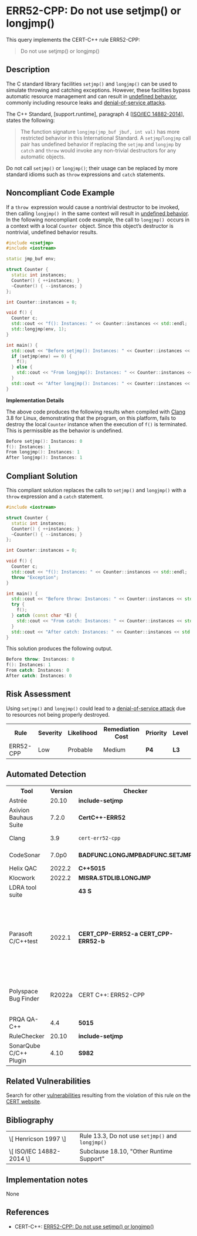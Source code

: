 # ERR52-CPP: Do not use setjmp() or longjmp()

This query implements the CERT-C++ rule ERR52-CPP:

> Do not use setjmp() or longjmp()


## Description

The C standard library facilities `setjmp()` and `longjmp()` can be used to simulate throwing and catching exceptions. However, these facilities bypass automatic resource management and can result in [undefined behavior](https://wiki.sei.cmu.edu/confluence/display/cplusplus/BB.+Definitions#BB.Definitions-undefinedbehavior), commonly including resource leaks and [denial-of-service attacks](https://wiki.sei.cmu.edu/confluence/display/cplusplus/BB.+Definitions#BB.Definitions-denial-of-service).

The C++ Standard, \[support.runtime\], paragraph 4 \[[ISO/IEC 14882-2014](https://wiki.sei.cmu.edu/confluence/display/cplusplus/AA.+Bibliography#AA.Bibliography-ISO%2FIEC14882-2014)\], states the following:

> The function signature `longjmp(jmp_buf jbuf, int val)` has more restricted behavior in this International Standard. A `setjmp`/`longjmp` call pair has undefined behavior if replacing the `setjmp` and `longjmp` by `catch` and `throw` would invoke any non-trivial destructors for any automatic objects.


Do not call `setjmp()` or `longjmp()`; their usage can be replaced by more standard idioms such as `throw` expressions and `catch` statements.

## Noncompliant Code Example

If a `throw `expression would cause a nontrivial destructor to be invoked, then calling `longjmp() `in the same context will result in [undefined behavior](https://wiki.sei.cmu.edu/confluence/display/cplusplus/BB.+Definitions#BB.Definitions-undefinedbehavior). In the following noncompliant code example, the call to `longjmp() `occurs in a context with a local `Counter `object. Since this object’s destructor is nontrivial, undefined behavior results.

```cpp
#include <csetjmp>
#include <iostream>

static jmp_buf env;

struct Counter {
  static int instances;
  Counter() { ++instances; }
  ~Counter() { --instances; }
};

int Counter::instances = 0;

void f() {
  Counter c;
  std::cout << "f(): Instances: " << Counter::instances << std::endl;
  std::longjmp(env, 1);
}

int main() {
  std::cout << "Before setjmp(): Instances: " << Counter::instances << std::endl;
  if (setjmp(env) == 0) {
    f();
  } else {
    std::cout << "From longjmp(): Instances: " << Counter::instances << std::endl;
  }
  std::cout << "After longjmp(): Instances: " << Counter::instances << std::endl;
}

```
**Implementation Details**

The above code produces the following results when compiled with [Clang ](https://wiki.sei.cmu.edu/confluence/display/cplusplus/BB.+Definitions#BB.Definitions-clang)3.8 for Linux, demonstrating that the program, on this platform, fails to destroy the local `Counter` instance when the execution of `f()` is terminated. This is permissible as the behavior is undefined.

```cpp
Before setjmp(): Instances: 0
f(): Instances: 1
From longjmp(): Instances: 1
After longjmp(): Instances: 1
```

## Compliant Solution

This compliant solution replaces the calls to `setjmp()` and `longjmp()` with a `throw` expression and a `catch` statement.

```cpp
#include <iostream>

struct Counter {
  static int instances;
  Counter() { ++instances; }
  ~Counter() { --instances; }
};

int Counter::instances = 0;

void f() {
  Counter c;
  std::cout << "f(): Instances: " << Counter::instances << std::endl;
  throw "Exception";
}

int main() {
  std::cout << "Before throw: Instances: " << Counter::instances << std::endl;
  try {
    f();
  } catch (const char *E) {
    std::cout << "From catch: Instances: " << Counter::instances << std::endl;
  }
  std::cout << "After catch: Instances: " << Counter::instances << std::endl;
}

```
This solution produces the following output.

```cpp
Before throw: Instances: 0
f(): Instances: 1
From catch: Instances: 0
After catch: Instances: 0

```

## Risk Assessment

Using `setjmp()` and `longjmp()` could lead to a [denial-of-service attack](https://wiki.sei.cmu.edu/confluence/display/cplusplus/BB.+Definitions) due to resources not being properly destroyed.

<table> <tbody> <tr> <th> Rule </th> <th> Severity </th> <th> Likelihood </th> <th> Remediation Cost </th> <th> Priority </th> <th> Level </th> </tr> <tr> <td> ERR52-CPP </td> <td> Low </td> <td> Probable </td> <td> Medium </td> <td> <strong>P4</strong> </td> <td> <strong>L3</strong> </td> </tr> </tbody> </table>


## Automated Detection

<table> <tbody> <tr> <th> Tool </th> <th> Version </th> <th> Checker </th> <th> Description </th> </tr> <tr> <td> <a> Astrée </a> </td> <td> 20.10 </td> <td> <strong>include-setjmp</strong> </td> <td> Fully checked </td> </tr> <tr> <td> <a> Axivion Bauhaus Suite </a> </td> <td> 7.2.0 </td> <td> <strong>CertC++-ERR52</strong> </td> <td> </td> </tr> <tr> <td> <a> Clang </a> </td> <td> 3.9 </td> <td> <code>cert-err52-cpp</code> </td> <td> Checked by <code>clang-tidy</code> . </td> </tr> <tr> <td> <a> CodeSonar </a> </td> <td> 7.0p0 </td> <td> <strong>BADFUNC.LONGJMPBADFUNC.SETJMP</strong> </td> <td> Use of longjmp Use of setjmp </td> </tr> <tr> <td> <a> Helix QAC </a> </td> <td> 2022.2 </td> <td> <strong>C++5015</strong> </td> <td> </td> </tr> <tr> <td> <a> Klocwork </a> </td> <td> 2022.2 </td> <td> <strong>MISRA.STDLIB.LONGJMP</strong> </td> <td> </td> </tr> <tr> <td> <a> LDRA tool suite </a> </td> <td> </td> <td> <strong>43 S</strong> </td> <td> Fully implemented </td> </tr> <tr> <td> <a> Parasoft C/C++test </a> </td> <td> 2022.1 </td> <td> <strong>CERT_CPP-ERR52-a</strong> <strong>CERT_CPP-ERR52-b</strong> </td> <td> The setjmp macro and the longjmp function shall not be used The standard header file &lt;setjmp.h&gt; shall not be used </td> </tr> <tr> <td> <a> Polyspace Bug Finder </a> </td> <td> R2022a </td> <td> <a> CERT C++: ERR52-CPP </a> </td> <td> Checks for use of setjmp/longjmp (rule fully covered) </td> </tr> <tr> <td> <a> PRQA QA-C++ </a> </td> <td> 4.4 </td> <td> <strong>5015</strong> </td> <td> </td> </tr> <tr> <td> <a> RuleChecker </a> </td> <td> 20.10 </td> <td> <strong>include-setjmp</strong> </td> <td> Fully checked </td> </tr> <tr> <td> <a> SonarQube C/C++ Plugin </a> </td> <td> 4.10 </td> <td> <strong><a>S982</a></strong> </td> <td> </td> </tr> </tbody> </table>


## Related Vulnerabilities

Search for other [vulnerabilities](https://wiki.sei.cmu.edu/confluence/display/cplusplus/BB.+Definitions#BB.Definitions-vulnerability) resulting from the violation of this rule on the [CERT website](https://www.kb.cert.org/vulnotes/bymetric?searchview&query=FIELD+KEYWORDS+contains+ERR34-CPP).

## Bibliography

<table> <tbody> <tr> <td> \[ <a> Henricson 1997 </a> \] </td> <td> Rule 13.3, Do not use <code>setjmp()</code> and <code>longjmp()</code> </td> </tr> <tr> <td> \[ <a> ISO/IEC 14882-2014 </a> \] </td> <td> Subclause 18.10, "Other Runtime Support" </td> </tr> </tbody> </table>


## Implementation notes

None

## References

* CERT-C++: [ERR52-CPP: Do not use setjmp() or longjmp()](https://wiki.sei.cmu.edu/confluence/pages/viewpage.action?pageId=88046682)
